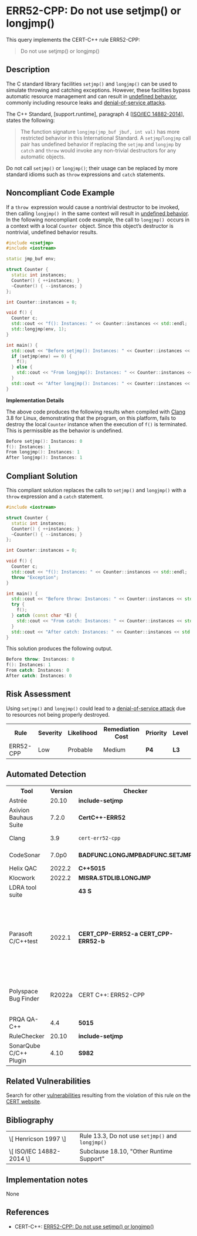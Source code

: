 # ERR52-CPP: Do not use setjmp() or longjmp()

This query implements the CERT-C++ rule ERR52-CPP:

> Do not use setjmp() or longjmp()


## Description

The C standard library facilities `setjmp()` and `longjmp()` can be used to simulate throwing and catching exceptions. However, these facilities bypass automatic resource management and can result in [undefined behavior](https://wiki.sei.cmu.edu/confluence/display/cplusplus/BB.+Definitions#BB.Definitions-undefinedbehavior), commonly including resource leaks and [denial-of-service attacks](https://wiki.sei.cmu.edu/confluence/display/cplusplus/BB.+Definitions#BB.Definitions-denial-of-service).

The C++ Standard, \[support.runtime\], paragraph 4 \[[ISO/IEC 14882-2014](https://wiki.sei.cmu.edu/confluence/display/cplusplus/AA.+Bibliography#AA.Bibliography-ISO%2FIEC14882-2014)\], states the following:

> The function signature `longjmp(jmp_buf jbuf, int val)` has more restricted behavior in this International Standard. A `setjmp`/`longjmp` call pair has undefined behavior if replacing the `setjmp` and `longjmp` by `catch` and `throw` would invoke any non-trivial destructors for any automatic objects.


Do not call `setjmp()` or `longjmp()`; their usage can be replaced by more standard idioms such as `throw` expressions and `catch` statements.

## Noncompliant Code Example

If a `throw `expression would cause a nontrivial destructor to be invoked, then calling `longjmp() `in the same context will result in [undefined behavior](https://wiki.sei.cmu.edu/confluence/display/cplusplus/BB.+Definitions#BB.Definitions-undefinedbehavior). In the following noncompliant code example, the call to `longjmp() `occurs in a context with a local `Counter `object. Since this object’s destructor is nontrivial, undefined behavior results.

```cpp
#include <csetjmp>
#include <iostream>

static jmp_buf env;

struct Counter {
  static int instances;
  Counter() { ++instances; }
  ~Counter() { --instances; }
};

int Counter::instances = 0;

void f() {
  Counter c;
  std::cout << "f(): Instances: " << Counter::instances << std::endl;
  std::longjmp(env, 1);
}

int main() {
  std::cout << "Before setjmp(): Instances: " << Counter::instances << std::endl;
  if (setjmp(env) == 0) {
    f();
  } else {
    std::cout << "From longjmp(): Instances: " << Counter::instances << std::endl;
  }
  std::cout << "After longjmp(): Instances: " << Counter::instances << std::endl;
}

```
**Implementation Details**

The above code produces the following results when compiled with [Clang ](https://wiki.sei.cmu.edu/confluence/display/cplusplus/BB.+Definitions#BB.Definitions-clang)3.8 for Linux, demonstrating that the program, on this platform, fails to destroy the local `Counter` instance when the execution of `f()` is terminated. This is permissible as the behavior is undefined.

```cpp
Before setjmp(): Instances: 0
f(): Instances: 1
From longjmp(): Instances: 1
After longjmp(): Instances: 1
```

## Compliant Solution

This compliant solution replaces the calls to `setjmp()` and `longjmp()` with a `throw` expression and a `catch` statement.

```cpp
#include <iostream>

struct Counter {
  static int instances;
  Counter() { ++instances; }
  ~Counter() { --instances; }
};

int Counter::instances = 0;

void f() {
  Counter c;
  std::cout << "f(): Instances: " << Counter::instances << std::endl;
  throw "Exception";
}

int main() {
  std::cout << "Before throw: Instances: " << Counter::instances << std::endl;
  try {
    f();
  } catch (const char *E) {
    std::cout << "From catch: Instances: " << Counter::instances << std::endl;
  }
  std::cout << "After catch: Instances: " << Counter::instances << std::endl;
}

```
This solution produces the following output.

```cpp
Before throw: Instances: 0
f(): Instances: 1
From catch: Instances: 0
After catch: Instances: 0

```

## Risk Assessment

Using `setjmp()` and `longjmp()` could lead to a [denial-of-service attack](https://wiki.sei.cmu.edu/confluence/display/cplusplus/BB.+Definitions) due to resources not being properly destroyed.

<table> <tbody> <tr> <th> Rule </th> <th> Severity </th> <th> Likelihood </th> <th> Remediation Cost </th> <th> Priority </th> <th> Level </th> </tr> <tr> <td> ERR52-CPP </td> <td> Low </td> <td> Probable </td> <td> Medium </td> <td> <strong>P4</strong> </td> <td> <strong>L3</strong> </td> </tr> </tbody> </table>


## Automated Detection

<table> <tbody> <tr> <th> Tool </th> <th> Version </th> <th> Checker </th> <th> Description </th> </tr> <tr> <td> <a> Astrée </a> </td> <td> 20.10 </td> <td> <strong>include-setjmp</strong> </td> <td> Fully checked </td> </tr> <tr> <td> <a> Axivion Bauhaus Suite </a> </td> <td> 7.2.0 </td> <td> <strong>CertC++-ERR52</strong> </td> <td> </td> </tr> <tr> <td> <a> Clang </a> </td> <td> 3.9 </td> <td> <code>cert-err52-cpp</code> </td> <td> Checked by <code>clang-tidy</code> . </td> </tr> <tr> <td> <a> CodeSonar </a> </td> <td> 7.0p0 </td> <td> <strong>BADFUNC.LONGJMPBADFUNC.SETJMP</strong> </td> <td> Use of longjmp Use of setjmp </td> </tr> <tr> <td> <a> Helix QAC </a> </td> <td> 2022.2 </td> <td> <strong>C++5015</strong> </td> <td> </td> </tr> <tr> <td> <a> Klocwork </a> </td> <td> 2022.2 </td> <td> <strong>MISRA.STDLIB.LONGJMP</strong> </td> <td> </td> </tr> <tr> <td> <a> LDRA tool suite </a> </td> <td> </td> <td> <strong>43 S</strong> </td> <td> Fully implemented </td> </tr> <tr> <td> <a> Parasoft C/C++test </a> </td> <td> 2022.1 </td> <td> <strong>CERT_CPP-ERR52-a</strong> <strong>CERT_CPP-ERR52-b</strong> </td> <td> The setjmp macro and the longjmp function shall not be used The standard header file &lt;setjmp.h&gt; shall not be used </td> </tr> <tr> <td> <a> Polyspace Bug Finder </a> </td> <td> R2022a </td> <td> <a> CERT C++: ERR52-CPP </a> </td> <td> Checks for use of setjmp/longjmp (rule fully covered) </td> </tr> <tr> <td> <a> PRQA QA-C++ </a> </td> <td> 4.4 </td> <td> <strong>5015</strong> </td> <td> </td> </tr> <tr> <td> <a> RuleChecker </a> </td> <td> 20.10 </td> <td> <strong>include-setjmp</strong> </td> <td> Fully checked </td> </tr> <tr> <td> <a> SonarQube C/C++ Plugin </a> </td> <td> 4.10 </td> <td> <strong><a>S982</a></strong> </td> <td> </td> </tr> </tbody> </table>


## Related Vulnerabilities

Search for other [vulnerabilities](https://wiki.sei.cmu.edu/confluence/display/cplusplus/BB.+Definitions#BB.Definitions-vulnerability) resulting from the violation of this rule on the [CERT website](https://www.kb.cert.org/vulnotes/bymetric?searchview&query=FIELD+KEYWORDS+contains+ERR34-CPP).

## Bibliography

<table> <tbody> <tr> <td> \[ <a> Henricson 1997 </a> \] </td> <td> Rule 13.3, Do not use <code>setjmp()</code> and <code>longjmp()</code> </td> </tr> <tr> <td> \[ <a> ISO/IEC 14882-2014 </a> \] </td> <td> Subclause 18.10, "Other Runtime Support" </td> </tr> </tbody> </table>


## Implementation notes

None

## References

* CERT-C++: [ERR52-CPP: Do not use setjmp() or longjmp()](https://wiki.sei.cmu.edu/confluence/pages/viewpage.action?pageId=88046682)
